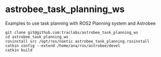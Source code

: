 # astrobee_task_planning_ws
Examples to use task planning with ROS2 Planning system and Astrobee

```
git clone git@github.com:traclabs/astrobee_task_planning_ws
cd astrobee_task_planning_ws
rosinstall src /opt/ros/noetic astrobee_task_planning.rosinstall
catkin config --extend /home/ana/ros/astrobee/devel
catkin build
```
